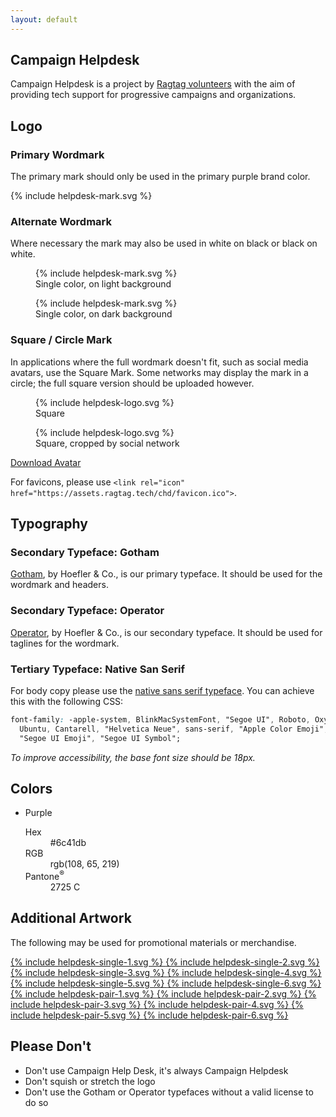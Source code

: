 ```yaml
---
layout: default
---
```


<section id="intro" markdown="1">

## Campaign Helpdesk

Campaign Helpdesk is a project by <a href="https://ragtag.org" title="Ragtag">Ragtag volunteers</a> with the aim of providing tech support for progressive campaigns and organizations.

</section>

<section markdown="1">

## Logo

### Primary Wordmark

The primary mark should only be used in the primary purple brand color.

<p>
  <span class="chd-mark-background">{% include helpdesk-mark.svg %}</span>
</p>

### Alternate Wordmark

Where necessary the mark may also be used in white on black or black on white.

<div>
  <figure>
    <span class="chd-mark-background chd-mark-black-on-white">{% include helpdesk-mark.svg %}</span>
    <figcaption>Single color, on light background</figcaption>
  </figure>

  <figure>
    <span class="chd-mark-background chd-mark-white-on-black">{% include helpdesk-mark.svg %}</span>
    <figcaption>Single color, on dark background</figcaption>
  </figure>
</div>

### Square / Circle Mark

In applications where the full wordmark doesn't fit, such as social media avatars, use the Square Mark. Some networks may display the mark in a circle; the full square version should be uploaded however.

<div>
  <figure>
    <span class="chd-logo-background chd-logo-background-square">{% include helpdesk-logo.svg %}</span>
    <figcaption>Square</figcaption>
  </figure>

  <figure>
    <span class="chd-logo-background chd-logo-background-circle">{% include helpdesk-logo.svg %}</span>
    <figcaption>Square, cropped by social network</figcaption>
  </figure>
</div>

<a href="https://assets.ragtag.tech/chd-square-avatar.png" download class="button">Download Avatar</a>

For favicons, please use `<link rel="icon" href="https://assets.ragtag.tech/chd/favicon.ico">`.

</section>

<section markdown="1">

## Typography

### Secondary Typeface: Gotham

[Gotham](https://www.typography.com/fonts/gotham/overview/), by Hoefler & Co., is our primary typeface. It should be used for the wordmark and headers.

### Secondary Typeface: Operator

[Operator](https://www.typography.com/fonts/operator/overview/), by Hoefler & Co., is our secondary typeface. It should be used for taglines for the wordmark.

### Tertiary Typeface: Native San Serif

For body copy please use the [native sans serif typeface](https://css-tricks.com/snippets/css/system-font-stack/). You can achieve this with the following CSS:

```css
font-family: -apple-system, BlinkMacSystemFont, "Segoe UI", Roboto, Oxygen-Sans,
  Ubuntu, Cantarell, "Helvetica Neue", sans-serif, "Apple Color Emoji",
  "Segoe UI Emoji", "Segoe UI Symbol";
```

_To improve accessibility, the base font size should be 18px._

</section>

<section markdown="1">

## Colors

<ul class="color-swatches">
  <li>
    <span class="color-swatch color-swatch-chd-purple"></span>
    <span class="color-swatch-label">Purple</span>
    <dl class="color-swatch-values">
      <dt>Hex</dt> <dd>#6c41db</dd>
      <dt>RGB</dt> <dd>rgb(108, 65, 219)</dd>
      <dt>Pantone<sup>&reg;</sup></dt> <dd>2725 C</dd>
    </dl>
  </li>
</ul>

</section>

<section markdown="1">

## Additional Artwork

The following may be used for promotional materials or merchandise.

<div class="chd-thumbnails">
  <a href="https://assets.ragtag.tech/chd/helpdesk-single-1.svg" title="Click to download" class="chd-thumb">
    {% include helpdesk-single-1.svg %}
  </a>

  <a href="https://assets.ragtag.tech/chd/helpdesk-single-2.svg" title="Click to download" class="chd-thumb">
    {% include helpdesk-single-2.svg %}
  </a>

  <a href="https://assets.ragtag.tech/chd/helpdesk-single-3.svg" title="Click to download" class="chd-thumb">
    {% include helpdesk-single-3.svg %}
  </a>

  <a href="https://assets.ragtag.tech/chd/helpdesk-single-4.svg" title="Click to download" class="chd-thumb">
    {% include helpdesk-single-4.svg %}
  </a>

  <a href="https://assets.ragtag.tech/chd/helpdesk-single-5.svg" title="Click to download" class="chd-thumb">
    {% include helpdesk-single-5.svg %}
  </a>

  <a href="https://assets.ragtag.tech/chd/helpdesk-single-6.svg" title="Click to download" class="chd-thumb">
    {% include helpdesk-single-6.svg %}
  </a>

  <a href="https://assets.ragtag.tech/chd/helpdesk-pair-1.svg" title="Click to download" class="chd-thumb">
    {% include helpdesk-pair-1.svg %}
  </a>

  <a href="https://assets.ragtag.tech/chd/helpdesk-pair-2.svg" title="Click to download" class="chd-thumb">
    {% include helpdesk-pair-2.svg %}
  </a>

  <a href="https://assets.ragtag.tech/chd/helpdesk-pair-3.svg" title="Click to download" class="chd-thumb">
    {% include helpdesk-pair-3.svg %}
  </a>

  <a href="https://assets.ragtag.tech/chd/helpdesk-pair-4.svg" title="Click to download" class="chd-thumb">
    {% include helpdesk-pair-4.svg %}
  </a>

  <a href="https://assets.ragtag.tech/chd/helpdesk-pair-5.svg" title="Click to download" class="chd-thumb">
    {% include helpdesk-pair-5.svg %}
  </a>

  <a href="https://assets.ragtag.tech/chd/helpdesk-pair-6.svg" title="Click to download" class="chd-thumb">
    {% include helpdesk-pair-6.svg %}
  </a>

</div>

</section>

<section markdown="1">

## Please Don't

- Don't use Campaign Help Desk, it's always Campaign Helpdesk
- Don't squish or stretch the logo
- Don't use the Gotham or Operator typefaces without a valid license to do so

</section>
